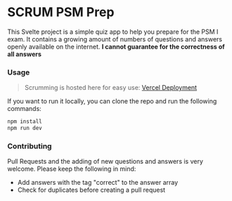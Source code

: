 # SCRUM PSM Prep

This Svelte project is a simple quiz app to help you prepare for the PSM I exam. 
It contains a growing amount of numbers of questions and answers openly available on the internet.
**I cannot guarantee for the correctness of all answers** 

### Usage

>Scrumming is hosted here for easy use: [Vercel Deployment](https://scrumming-bice.vercel.app/)

If you want to run it locally, you can clone the repo and run the following commands:

```bash
npm install
npm run dev
```

### Contributing
Pull Requests and the adding of new questions and answers is very welcome.
Please keep the following in mind:
- Add answers with the tag "correct" to the answer array
- Check for duplicates before creating a pull request

